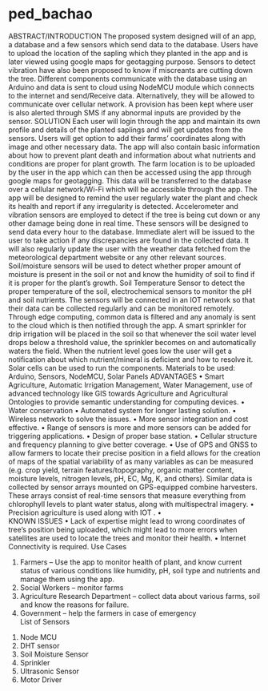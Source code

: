 # ped_bachao

ABSTRACT/INTRODUCTION
The proposed system designed will of an app, a database and a few sensors which send data to the database. Users have to upload the location of the sapling which they planted in the app and is later viewed using google maps for geotagging purpose. Sensors to detect vibration have also been proposed to know if miscreants are cutting down the tree. Different components communicate with the database using an Arduino and data is sent to cloud using NodeMCU module which connects to the internet and send/Receive data. Alternatively, they will be allowed to communicate over cellular network. A provision has been kept where user is also alerted through SMS if any abnormal inputs are provided by the sensor.
SOLUTION
Each user will login through the app and maintain its own profile and details of the planted saplings and will get updates from the sensors.
Users will get option to add their farms’ coordinates along with image and other necessary data.
The app will also contain basic information about how to prevent plant death and information about what nutrients and conditions are proper for plant growth.
The farm location is to be uploaded by the user in the app which can then be accessed using the app through google maps for geotagging.
This data will be transferred to the database over a cellular network/Wi-Fi which will be accessible through the app.
The app will be designed to remind the user regularly water the plant and check its health and report if any irregularity is detected.
Accelerometer and vibration sensors are employed to detect if the tree is being cut down or any other damage being done in real time.
These sensors will be designed to send data every hour to the database.
Immediate alert will be issued to the user to take action if any discrepancies are found in the collected data.
It will also regularly update the user with the weather data fetched from the meteorological department website or any other relevant sources.
Soil/moisture sensors will be used to detect whether proper amount of moisture is present in the soil or not and know the humidity of soil to find if it is proper for the plant’s growth.
Soil Temperature Sensor to detect the proper temperature of the soil, electrochemical sensors to monitor the pH and soil nutrients.
The sensors will be connected in an IOT network so that their data can be collected regularly and can be monitored remotely.
Through edge computing, common data is filtered and any anomaly is sent to the cloud which is then notified through the app.
A smart sprinkler for drip irrigation will be placed in the soil so that whenever the soil water level drops below a threshold value, the sprinkler becomes on and automatically waters the field. When the nutrient level goes low the user will get a notification about which nutrient/mineral is deficient and how to resolve it.
Solar cells can be used to run the components.
Materials to be used:
Arduino, Sensors, NodeMCU, Solar Panels
ADVANTAGES
•	Smart Agriculture, Automatic Irrigation Management, Water Management, use of advanced technology like GIS towards Agriculture and Agricultural Ontologies to provide semantic understanding for computing devices.
•	Water conservation
•	Automated system for longer lasting solution.
•	Wireless network to solve the issues.
•	More sensor integration and cost effective.
•	Range of sensors is more and more sensors can be added for triggering applications.
•	Design of proper base station.
•	Cellular structure and frequency planning to give better coverage.
•	Use of GPS and GNSS to allow farmers to locate their precise position in a field allows for the creation of maps of the spatial variability of as many variables as can be measured (e.g. crop yield, terrain features/topography, organic matter content, moisture levels, nitrogen levels, pH, EC, Mg, K, and others). Similar data is collected by sensor arrays mounted on GPS-equipped combine harvesters. These arrays consist of real-time sensors that measure everything from chlorophyll levels to plant water status, along with multispectral imagery.
•	Precision agriculture is used along with IOT .
•	
KNOWN ISSUES
•	Lack of expertise might lead to wrong coordinates of tree’s position being uploaded, which might lead to more errors when satellites are used to locate the trees and monitor their health.
•	Internet Connectivity is required.
Use Cases
1. Farmers – Use the app to monitor health of plant, and know current status of various conditions like humidity, pH, soil type and nutrients and manage them using the app.
2. Social Workers – monitor farms
3. Agriculture Research Department – collect data about various farms, soil and know the reasons for failure.
4. Government – help the farmers in case of emergency 
<br>List of Sensors<br>
<ol>
  <li>Node MCU</li>
  <li>DHT sensor</li>
  <li>Soil Moisture Sensor</li>
  <li>Sprinkler</li>
  <li>Ultrasonic Sensor</li>
  <li>Motor Driver</li>
 </ol>
  
